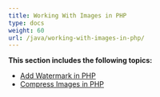```yaml
---
title: Working With Images in PHP
type: docs
weight: 60
url: /java/working-with-images-in-php/
---
```


**This section includes the following topics:**

- [Add Watermark in PHP](/words/java/add-watermark-in-php-html/)
- [Compress Images in PHP](/words/java/compress-images-in-php-html/)
